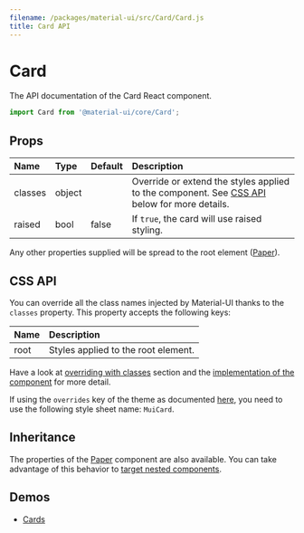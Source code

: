 ```yaml
---
filename: /packages/material-ui/src/Card/Card.js
title: Card API
---
```


<!--- This documentation is automatically generated, do not try to edit it. -->

# Card

<p class="description">The API documentation of the Card React component.</p>

```js
import Card from '@material-ui/core/Card';
```



## Props

| Name | Type | Default | Description |
|:-----|:-----|:--------|:------------|
| <span class="prop-name">classes</span> | <span class="prop-type">object |   | Override or extend the styles applied to the component. See [CSS API](#css-api) below for more details. |
| <span class="prop-name">raised</span> | <span class="prop-type">bool | <span class="prop-default">false</span> | If `true`, the card will use raised styling. |

Any other properties supplied will be spread to the root element ([Paper](/api/paper/)).

## CSS API

You can override all the class names injected by Material-UI thanks to the `classes` property.
This property accepts the following keys:


| Name | Description |
|:-----|:------------|
| <span class="prop-name">root</span> | Styles applied to the root element.

Have a look at [overriding with classes](/customization/overrides#overriding-with-classes) section
and the [implementation of the component](https://github.com/mui-org/material-ui/tree/master/packages/material-ui/src/Card/Card.js)
for more detail.

If using the `overrides` key of the theme as documented
[here](/customization/themes#customizing-all-instances-of-a-component-type),
you need to use the following style sheet name: `MuiCard`.

## Inheritance

The properties of the [Paper](/api/paper) component are also available.
You can take advantage of this behavior to [target nested components](/guides/api/#spread).

## Demos

- [Cards](/demos/cards/)


